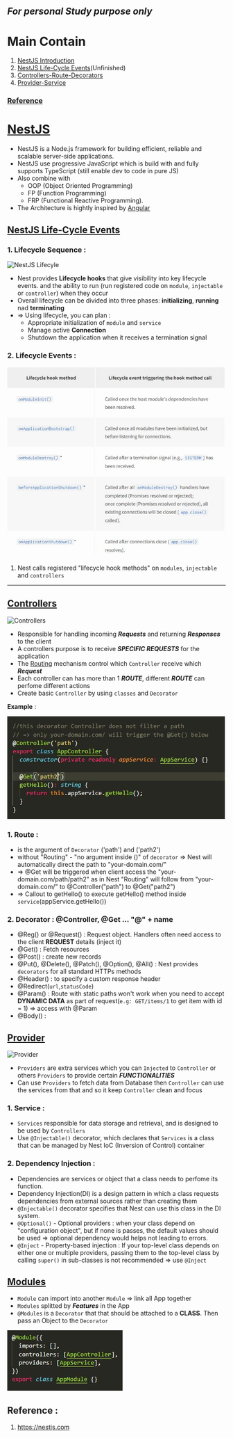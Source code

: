 ## _For personal Study purpose only_
# Main Contain
1. [NestJS Introduction](https://github.com/IT-nhan326/startToLearnNestJS#nestjs)
2. [NestJS Life-Cycle Events](https://github.com/IT-nhan326/startToLearnNestJS/blob/main/README.md#nestjs-life-cycle-events)(Unfinished)
3. [Controllers-Route-Decorators](https://github.com/IT-nhan326/startToLearnNestJS/blob/main/README.md#controllers)
4. [Provider-Service](https://github.com/IT-nhan326/startToLearnNestJS/blob/main/README.md#provider)


### [Reference](https://github.com/IT-nhan326/startToLearnNestJS/blob/main/README.md#reference-)


# [NestJS](https://nestjs.com/)
  * NestJS is a Node.js framework for building efficient, reliable and scalable server-side applications.
  * NestJS use progressive JavaScript which is build with and fully supports TypeScript (still enable dev to code in pure JS)
  * Also combine with 
    * OOP (Object Oriented Programming)
    * FP (Function Programming)
    * FRP (Functional Reactive Programming).
  * The Architecture is hightly inspired by [Angular](https://angular.io/)

## [NestJS Life-Cycle Events](https://docs.nestjs.com/fundamentals/lifecycle-events)
### 1. Lifecycle Sequence : 

![NestJS Lifecyle](https://docs.nestjs.com/assets/lifecycle-events.png)

- Nest provides **Lifecycle hooks** that give visibility into key lifecycle events. and the ability to run (run registered code on `module`, `injectable` or `controller`) when they occur
- Overall lifecycle can be divided into three phases: **initializing**, **running** nad **terminating**
- => Using lifecycle, you can plan :
  * Appropriate initialization of `module` and `service`
  * Manage active **Connection**
  * Shutdown the application when it receives a termination signal

### 2. Lifecycle Events : 

![LifecycleEvents](https://raw.githubusercontent.com/IT-nhan326/startToLearnNestJS/main/Note-IMG/LifecycleEvents.JPG)

1. Nest calls registered "lifecycle hook methods" on `modules`, `injectable` and `controllers`

_________________________________________________________________________________________________


## [Controllers](https://docs.nestjs.com/controllers)
![Controllers](https://docs.nestjs.com/assets/Controllers_1.png)

- Responsible for handling incoming ***Requests*** and returning ***Responses*** to the client
- A controllers purpose is to receive ***SPECIFIC REQUESTS*** for the application
- The [Routing]() mechanism control which `Controller` receive which ***Request***
- Each controller can has more than 1 ***ROUTE***, different ***ROUTE*** can perfome different actions
- Create basic `Controller` by using `classes` and `Decorator`

**Example** : 

![Controllers-code](https://raw.githubusercontent.com/IT-nhan326/startToLearnNestJS/main/Note-IMG/%40Controller-pathDirecting.JPG)

### 1. **Route** : 
   - is the argument of `Decorator` ('path') and ('path2')
   - without "Routing" - "no argument inside ()" of `decorator` => Nest will automatically direct the path to "your-domain.com/"
   - => @Get will be triggered when client access the "your-domain.com/path/path2" as in Nest "Routing" will follow from "your-domain.com/" to @Controller("path") to @Get("path2")
   - => Callout to getHello() to execute getHello() method inside `service`(appService.getHello())

### 2. **Decorator** : @Controller, @Get ... "@" + name
   - @Reg() or @Request() : Request object. Handlers often need access to the client **REQUEST** details (inject it)
   - @Get() : Fetch resources
   - @Post() : create new records
   - @Put(), @Delete(), @Patch(), @Option(), @All() : Nest provides `decorators` for all standard HTTPs methods
   - @Header() : to specify a custom response header
   - @Redirect(`url`,`statusCode`)
   - @Param() : Route with static paths won't work when you need to accept **DYNAMIC DATA** as part of request(`e.g: GET/items/1` to get item with id = 1) => access with @Param
   - @Body() : 



## [Provider](https://docs.nestjs.com/providers)
![Provider](https://docs.nestjs.com/assets/Components_1.png)

- `Providers` are extra services which you can `Injected` to `Controller` or others `Providers` to provide certain ***FUNCTIONALITIES***
- Can use `Providers` to fetch data from Database then `Controller` can use the services from that and so it keep `Controller` clean and focus

### 1. Service : 
- `Services` responsible for data storage and retrieval, and is designed to be used by `Controllers`
- Use `@Injectable()` decorator, which declares that `Services` is a class that can be managed by Nest IoC (Inversion of Control) container

### 2. Dependency Injection : 
- Dependencies are services or object that a class needs to perfome its function.
- Dependency Injection(DI) is a design pattern in which a class requests dependencies from external sources rather than creating them
- `@Injectable()` decorator specifies that Nest can use this class in the DI system.
- `@Optional()` - Optional providers : when your class depend on "configuration object", but if none is passes, the default values should be used => optional dependency would helps not leading to errors.
- `@Inject` - Property-based injection : If your top-level class depends on either one or multiple providers, passing them to the top-level class by calling `super()` in sub-classes is not recommended => use `@Inject`






## [Modules](https://docs.nestjs.com/modules)
- `Module` can import into another `Module` => link all App together
- `Modules` splitted by ***Features*** in the App
- `@Modules` is a `Decorator` that that should be attached to a **CLASS**. Then pass an Object to the `Decorator`

![Decorator-Module](https://raw.githubusercontent.com/IT-nhan326/startToLearnNestJS/main/Note-IMG/%40Module.JPG)


## Reference : 
1. https://nestjs.com
